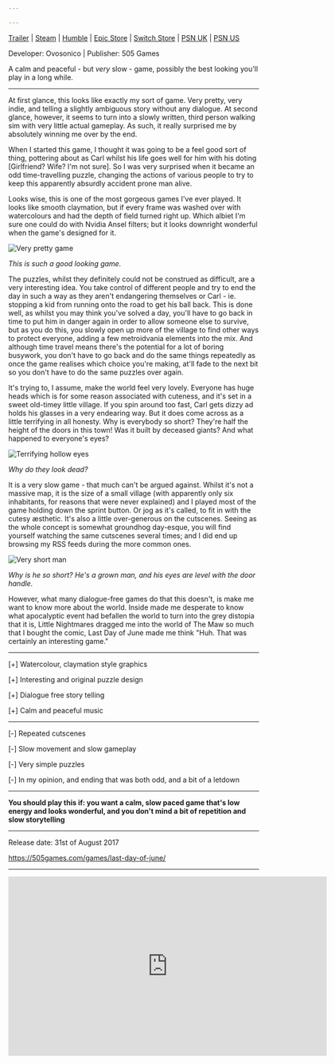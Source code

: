 ```yaml
---

---
```


[Trailer](https://youtu.be/IDTnDDr0VRg)  \|  [Steam](https://store.steampowered.com/app/635320/Last_Day_of_June/)  \|  [Humble](https://www.humblebundle.com/store/last-day-of-june)  \|  [Epic Store](denied:httpshttps://www.epicgames.com/store/en-US/product/last-day-of-june/home)  \|  [Switch Store](https://www.nintendo.com/games/detail/last-day-of-june-switch/)  \|  [PSN UK](https://store.playstation.com/en-gb/product/EP4040-CUSA06073_00-OVOSONICO505GCAR)  \|  [PSN US](https://store.playstation.com/en-us/product/UP4040-CUSA06148_00-OVOSONICO505GCAR)


Developer: Ovosonico  \|  Publisher: 505 Games

A calm and peaceful - but _very_ slow - game, possibly the best looking you'll play in a long while.

<!--more-->

* * *

At first glance, this looks like exactly my sort of game. Very pretty, very indie, and telling a slightly ambiguous story without any dialogue. At second glance, however, it seems to turn into a slowly written, third person walking sim with very little actual gameplay. As such, it really surprised me by absolutely winning me over by the end.

When I started this game, I thought it was going to be a feel good sort of thing, pottering about as Carl whilst his life goes well for him with his doting [Girlfriend? Wife? I'm not sure]. So I was very surprised when it became an odd time-travelling puzzle, changing the actions of various people to try to keep this apparently absurdly accident prone man alive.

Looks wise, this is one of the most gorgeous games I've ever played. It looks like smooth claymation, but if every frame was washed over with watercolours and had the depth of field turned right up. Which albiet I'm sure one could do with Nvidia Ansel filters; but it looks downright wonderful when the game's designed for it.

![Very pretty game](https://66.media.tumblr.com/d6c3943d0950b90e9ffc97c98285b3fb/3777bbba977a7535-c8/s540x810/8a896fda05f7b6fc8eb663a4102cb31ad1e7384e.jpg "This is such a good looking game.")

_This is such a good looking game._

The puzzles, whilst they definitely could not be construed as difficult, are a very interesting idea. You take control of different people and try to end the day in such a way as they aren't endangering themselves or Carl - ie. stopping a kid from running onto the road to get his ball back. This is done well, as whilst you may think you've solved a day, you'll have to go back in time to put him in danger again in order to allow someone else to survive, but as you do this, you slowly open up more of the village to find other ways to protect everyone, adding a few metroidvania elements into the mix. And although time travel means there's the potential for a lot of boring busywork, you don't have to go back and do the same things repeatedly as once the game realises which choice you're making, at'll fade to the next bit so you don't have to do the same puzzles over again.

It's trying to, I assume, make the world feel very lovely. Everyone has huge heads which is for some reason associated with cuteness, and it's set in a sweet old-timey little village. If you spin around too fast, Carl gets dizzy ad holds his glasses in a very endearing way. But it does come across as a little terrifying in all honesty. Why is everybody so short? They're half the height of the doors in this town! Was it built by deceased giants? And what happened to everyone's eyes?

![Terrifying hollow eyes](https://66.media.tumblr.com/d707ae6d984cb50df092090d2c7bd73d/3777bbba977a7535-a8/s540x810/f68d90600feabc01ffb84700ad930e3bc6b41389.jpg "Why do they look dead?")

_Why do they look dead?_

It is a very slow game - that much can't be argued against. Whilst it's not a massive map, it is the size of a small village (with apparently only six inhabitants, for reasons that were never explained) and I played most of the game holding down the sprint button. Or jog as it's called, to fit in with the cutesy æsthetic. It's also a little over-generous on the cutscenes. Seeing as the whole concept is somewhat groundhog day-esque, you will find yourself watching the same cutscenes several times; and I did end up browsing my RSS feeds during the more common ones.

![Very short man](https://66.media.tumblr.com/ec2714ce7cb9beb61c6eefece6d42ae4/3777bbba977a7535-5a/s540x810/e8996d15c93a02068b39620b506868a6039e5000.jpg "Why is he so short? He")

_Why is he so short? He's a grown man, and his eyes are level with the door handle._

However, what many dialogue-free games do that this doesn't, is make me want to know more about the world. Inside made me desperate to know what apocalyptic event had befallen the world to turn into the grey distopia that it is, Little Nightmares dragged me into the world of The Maw so much that I bought the comic, Last Day of June made me think "Huh. That was certainly an interesting game."

* * *

[+] Watercolour, claymation style graphics

[+] Interesting and original puzzle design

[+] Dialogue free story telling

[+] Calm and peaceful music

* * *

[-] Repeated cutscenes

[-] Slow movement and slow gameplay

[-] Very simple puzzles

[-] In my opinion, and ending that was both odd, and a bit of a letdown

* * *

**You should play this if: you want a calm, slow paced game that's low energy and looks wonderful, and you don't mind a bit of repetition and slow storytelling**

* * *

Release date: 31st of August 2017

https://505games.com/games/last-day-of-june/

* * *

<iframe width="640" height="360" src="https://www.youtube.com/embed/IDTnDDr0VRg" frameborder="0" allowfullscreen="allowfullscreen"></iframe>